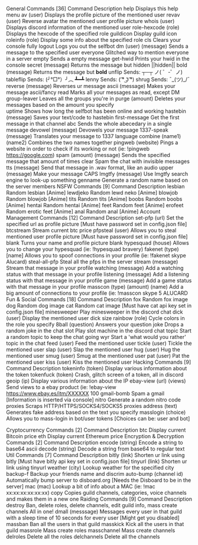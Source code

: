 General Commands [36]
Command	Description
help	Displays this help menu
av (user)	Displays the profile picture of the mentioned user
revav (user)	Reverse avatar the mentioned user profile picture
whois (user)	Displays discord information of the mentioned user
role-hexcode (role)	Displays the hexcode of the specified role
guildicon	Display guild icon
roleinfo (role)	Display some info about the specified role
cls	Clears your console fully
logout	Logs you out the selfbot
dm (user) (message)	Sends a message to the specified user
everyone	Glitched way to mention everyone in a server
empty	Sends a empty message
get-hwid	Prints your hwid in the console
secret (message)	Returns the message but hidden ||hidden||
bold (message)	Returns the message but **bold**
unflip	Sends: ┬─┬ ノ( ゜-゜ノ)
tableflip	Sends: (╯°□°）╯︵ ┻━┻
lenny	Sends: ( ͡° ͜ʖ ͡°)
shrug	Sends: ¯\_(ツ)_/¯
reverse (message)	Reverses ur message
ascii (message)	Makes your message ascii/fancy
read	Marks all your messages as read, except DM
group-leaver	Leaves all the groups you're in
purge (amount)	Deletes your messages based on the amount you specify	
uptime	Shows how long the selfbot has been online and working
hastebin (message)	Saves your text/code to hastebin
first-message	Get the first message in that channel
abc	Sends the whole abecedary in a single message
devowel (message)	Devowels your message
1337-speak (message)	Translates your message to 1337 language
combine (name1) (name2)	Combines the two names together
pingweb (website)	Pings a website in order to check if its working or not (ie: !pingweb https://google.com)
spam (amount) (message)	Sends the specified message that amount of times
clear	Spam the chat with invisible messages
tts (message)	Send that message in .wav format, like an audio
upper (message)	Make your message CAPS
lmgtfy (message)	Use lmgtfy search engine to look-up something
genname	Generate a random name based on the server members
NSFW Commands [9]
Command	Description
lesbian	Random lesbian [Anime]
lewdjeko	Random lewd neko [Anime]
blowjob	Random blowjob [Anime]
tits	Random tits [Anime]
boobs	Random boobs [Anime]
hentai	Random hentai [Anime]
feet	Random feet [Anime]
erofeet	Random erotic feet [Anime]
anal	Random anal [Anime]
Account Management Commands [12]
Command	Description
set-pfp (url)	Set the specified url as profile picture [Must have password set in config.json file]
btcstream	Stream current btc price
pfpsteal (user)	Allows you to steal mentioned user profile picture [Must have password set in config.json file]
blank	Turns your name and profile picture blank
hypesquad (house)	Allows you to change your hypesquad (ie: !hypesquad bravery)
fakenet (type) [name]	Allows you to spoof connections in your profile (ie: !fakenet skype Alucard)
steal-all-pfp	Steal all the pfps in the server
stream (message)	Stream that message in your profile
watching (message)	Add a watching status with that message in your profile
listening (message)	Add a listening status with that message in your profile
game (message)	Add a game status with that message in your profile
masscon (type) (amount) (name)	Add a big amount of connections to your profile (ie: !masscon skype 5 ALUCARD
Fun & Social Commands [18]
Command	Description
fox	Random fox image
dog	Random dog image
cat	Random cat image [Must have cat api key set in config.json file]
minesweeper	Play minesweeper in the discord chat
dick (user)	Display the mentioned user dick size
rainbow (role)	Cycle colors in the role you specify
8ball (question)	Answers your question
joke	Drops a random joke in the chat
slot	Play slot machine in the discord chat
topic	Start a random topic to keep the chat going
wyr	Start a 'what would you rather' topic in the chat
feed (user)	Feed the mentioned user
tickle (user)	Tickle the mentioned user
slap (user)	Slap the mentioned user
hug (user)	Hug the mentioned user
smug (user)	Smug at the mentioned user
pat (user)	Pat the mentioned user
kiss (user)	Kiss the mentioned user
Hacking Commands [9]
Command	Description
tokeninfo (token)	Display various information about the token
tokenfuck (token)	Crash, glitch screen of a token, all in discord
geoip (ip)	Display various information about the IP
ebay-view (url) (views)	Send views to a ebay product (ie: !ebay-view https://www.ebay.es/itm/XXXXXX 100
gmail-bomb	Spam a gmail [Information is inserted via console]
nitro	Generate a random nitro code
proxies	Scraps HTTP/HTTPS/SOCKS4/SOCKS5 proxies
address (text)	Generates fake address based on the text you specify
masslogin (choice)	Allows you to mass-login in bot/user tokens [Choices can be: user and bot]

Cryptocurrency Commands [2]
Command	Description
btc	Display current Bitcoin price
eth	Display current Ethereum price
Encryption & Decryption Commands [2]
Command	Description
encode (string)	Encode a string to base64 ascii
decode (string)	Decode a string from base64 to regular text
Util Commands [7]
Command	Description
bitly (link)	Shorten ur link using bitly [Must have bitly api key set in config.json file]
tinyurl (link)	Shorten ur link using tinyurl
weather (city)	Lookup weather for the specified city
backup-f	Backup your friends name and discrim
auto-bump (channel id)	Automatically bump server to disboard.org [Needs the Disboard to be in the server]
mac (mac)	Lookup a bit of info about a MAC (ie: !mac xx:xx:xx:xx:xx:xx)
copy	Copies guild channels, categories, voice channels and makes them in a new one
Raiding Commands [9]
Command	Description
destroy	Ban, delete roles, delete channels, edit guild info, mass create channels All in one!
dmall (messsage)	Messages every user in that guild with a sleep time of 10 seconds for every user [Might get you disabled]
massban	Ban all the users in that guild
masskick	Kick all the users in that guild
massrole	Mass create roles
masschannel	Mass create channels
delroles	Delete all the roles
delchannels	Delete all the channels
